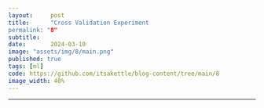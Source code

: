 ```yaml
---
layout:     post
title:      "Cross Validation Experiment
permalink: "8"
subtitle:   
date:       2024-03-10
image: "assets/img/8/main.png"
published: true
tags: [ml]
code: https://github.com/itsakettle/blog-content/tree/main/8 
image_width: 40%
---
```




_____
